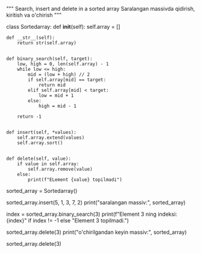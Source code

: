 """
Search, insert and delete in a sorted array
Saralangan massivda qidirish, kiritish va o'chirish
"""


class Sortedarray:
    def __init__(self):
        self.array = []


    def __str__(self):
        return str(self.array)


    def binary_search(self, target):
        low, high = 0, len(self.array) - 1
        while low <= high:
            mid = (low + high) // 2
            if self.array[mid] == target:
                return mid
            elif self.array[mid] < target:
                low = mid + 1
            else:
                high = mid - 1

        return -1


    def insert(self, *values):
        self.array.extend(values)
        self.array.sort()


    def delete(self, value):
        if value in self.array:
            self.array.remove(value)
        else:
            print(f"ELement {value} topilmadi")


sorted_array = Sortedarray()

sorted_array.insert(5, 1, 3, 7, 2)
print("saralangan massiv:", sorted_array)

index = sorted_array.binary_search(3)
print(f"Element 3 ning indeksi: {index}" if index != -1 else "Element 3 topilmadi.")

sorted_array.delete(3)
print("o'chirilgandan keyin massiv:", sorted_array)

sorted_array.delete(3)
